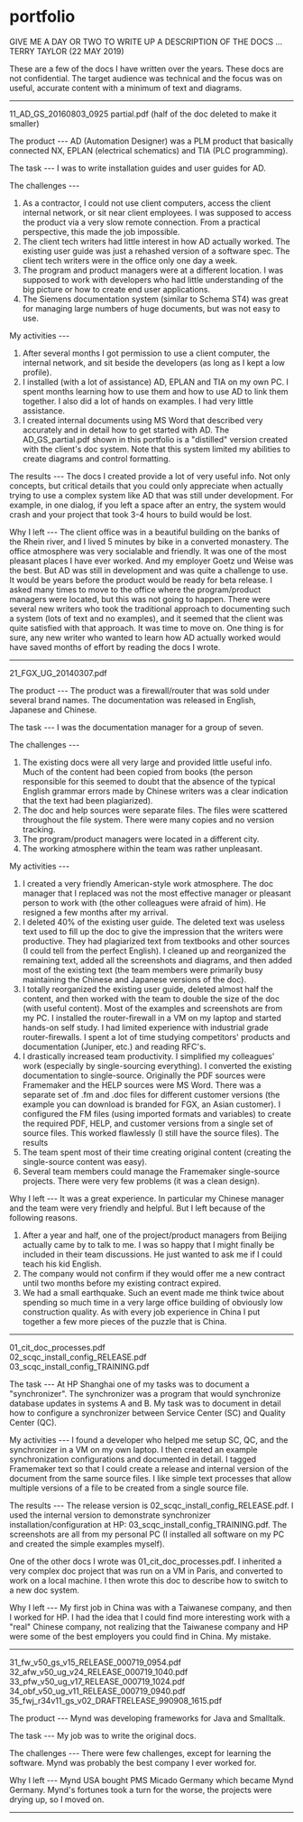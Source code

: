# portfolio

GIVE ME A DAY OR TWO TO WRITE UP A DESCRIPTION OF THE DOCS ... TERRY TAYLOR (22 MAY 2019)

These are a few of the docs I have written over the years.  These docs are not confidential. The target audience was technical and the focus was on useful, accurate content with a minimum of text and diagrams.

--------------------------------------------------------------

11_AD_GS_20160803_0925 partial.pdf (half of the doc deleted to make it smaller) 

The product --- AD (Automation Designer) was a PLM product that basically connected NX, EPLAN (electrical schematics) and TIA (PLC programming).

The task --- I was to write installation guides and user guides for AD. 

The challenges ---
1. As a contractor, I could not use client computers, access the client internal network, or sit near client employees. I was supposed to access the product via a very slow remote connection. From a practical perspective, this made the job impossible.
2. The client tech writers had little interest in how AD actually worked. The existing user guide was just a rehashed version of a software spec. The client tech writers were in the office only one day a week. 
3. The program and product managers were at a different location. I was supposed to work with developers who had little understanding of the big picture or how to create end user applications.
4. The Siemens documentation system (similar to Schema ST4) was great for managing large numbers of huge documents, but was not easy to use.

My activities ---
1. After several months I got permission to use a client computer, the internal network, and sit beside the developers (as long as I kept a low profile).
2. I installed (with a lot of assistance) AD, EPLAN and TIA on my own PC. I spent months learning how to use them and how to use AD to link them together. I also did a lot of hands on examples. I had very little assistance.
3. I created internal documents using MS Word that described very accurately and in detail how to get started with AD. The AD_GS_partial.pdf shown in this portfolio is a "distilled" version created with the client's doc system. Note that this system limited my abilities to create diagrams and control formatting.

The results --- The docs I created provide a lot of very useful info. Not only concepts, but critical details that you could only appreciate when actually trying to use a complex system like AD that was still under development. For example, in one dialog, if you left a space after an entry, the system would crash and your project that took 3-4 hours to build would be lost. 

Why I left --- The client office was in a beautiful building on the banks of the Rhein river, and I lived 5 minutes by bike in a converted monastery. The office atmosphere was very socialable and friendly. It was one of the most pleasant places I have ever worked. And my employer Goetz und Weise was the best.  But AD was still in development and was quite a challenge to use. It would be years before the product would be ready for beta release. I asked many times to move to the office where the program/product managers were located, but this was not going to happen. There were several new writers who took the traditional approach to documenting such a system (lots of text and no examples), and it seemed that the client was quite satisfied with that approach. It was time to move on. One thing is for sure, any new writer who wanted to learn how AD actually worked would have saved months of effort by reading the docs I wrote.

--------------------------------------------------------------

21_FGX_UG_20140307.pdf

The product --- The product was a firewall/router that was sold under several brand names. The documentation was released in English, Japanese and Chinese.

The task --- I was the documentation manager for a group of seven. 

The challenges ---
1. The existing docs were all very large and provided little useful info. Much of the content had been copied from books (the person responsible for this seemed to doubt that the absence of the typical English grammar errors made by Chinese writers was a clear indication that the text had been plagiarized). 
2. The doc and help sources were separate files. The files were scattered throughout the file system. There were many copies and no version tracking.
3. The program/product managers were located in a different city.
4. The working atmosphere within the team was rather unpleasant.

My activities ---
1. I created a very friendly American-style work atmosphere. The doc manager that I replaced was not the most effective manager or pleasant person to work with (the other colleagues were afraid of him). He resigned a few months after my arrival.
2. I deleted 40% of the existing user guide. The deleted text was useless text used to fill up the doc to give the impression that the writers were productive. They had plagiarized text from textbooks and other sources (I could tell from the perfect English). I cleaned up and reorganized the remaining text, added all the screenshots and diagrams, and then added most of the existing text (the team members were primarily busy maintaining the Chinese and Japanese versions of the doc).
3. I totally reorganized the existing user guide, deleted almost half the content, and then worked with the team to double the size of the doc (with useful content). Most of the examples and screenshots are from my PC. 
I installed the router-firewall in a VM on my laptop and started hands-on self study. I had limited experience with industrial grade router-firewalls. I spent a lot of time studying competitors' products and documentation (Juniper, etc.) and reading RFC's.
4. I drastically increased team productivity. I simplified my colleagues' work (especially by single-sourcing everything). I converted the existing documentation to single-source. Originally the PDF sources were Framemaker and the HELP sources were MS Word. There was a separate set of .fm and .doc files for different customer versions (the example you can download is branded for FGX, an Asian customer). I configured the FM files (using imported formats and variables) to create the required PDF, HELP, and customer versions from a single set of source files. This worked flawlessly (I still have the source files).
The results
1. The team spent most of their time creating original content (creating the single-source content was easy).
2. Several team members could manage the Framemaker single-source projects. There were very few problems (it was a clean design). 

Why I left --- It was a great experience. In particular my Chinese manager and the team were very friendly and helpful. But I left because of the following reasons.
1. After a year and half, one of the project/product managers from Beijing actually came by to talk to me. I was so 
happy that I might finally be included in their team discussions. He just wanted to ask me if I could teach his kid English.
2. The company would not confirm if they would offer me a new contract until two months before my existing contract expired. 
3. We had a small earthquake. Such an event made me think twice about spending so much time in a very large office building of obviously low construction quality.
As with every job experience in China I put together a few more pieces of the puzzle that is China. 

--------------------------------------------------------------

01_cit_doc_processes.pdf     
02_scqc_install_config_RELEASE.pdf         
03_scqc_install_config_TRAINING.pdf        

The task --- At HP Shanghai one of my tasks was to document a "synchronizer". The synchronizer was a program that would synchronize  database updates in systems A and B. My task was to document in detail how to configure a synchronizer between Service Center (SC) and Quality Center  (QC). 

My activities --- I found a developer who helped me setup SC, QC, and the synchronizer in a VM on my own laptop. I then created  an example synchronization configurations and documented in detail. I tagged Framemaker text so that I could create a release and internal version of the document from the same source files. I like simple text processes that allow multiple versions of a file to be created from a single source file.

The results --- The release version is 02_scqc_install_config_RELEASE.pdf. I used the internal version to demonstrate synchronizer installation/configuration at HP: 03_scqc_install_config_TRAINING.pdf. The screenshots are all from my personal PC (I installed all software on my PC and created the simple examples myself).

One of the other docs I wrote was 01_cit_doc_processes.pdf. I inherited a very complex doc project that was run on a VM in Paris, and converted to work on a local machine. I then wrote this doc to describe how to switch to a new doc system.

Why I left --- My first job in China was with a Taiwanese company, and then I worked for HP. I had the idea that I could find more interesting work with a "real" Chinese company, not realizing that the Taiwanese company and HP were some of the best employers you could find in China. My mistake.

--------------------------------------------------------------

31_fw_v50_gs_v15_RELEASE_000719_0954.pdf     
32_afw_v50_ug_v24_RELEASE_000719_1040.pdf        
33_pfw_v50_ug_v17_RELEASE_000719_1024.pdf         
34_obf_v50_ug_v11_RELEASE_000719_0940.pdf      
35_fwj_r34v11_gs_v02_DRAFTRELEASE_990908_1615.pdf         

The product --- Mynd was developing frameworks for Java and Smalltalk.

The task --- My job was to write the original docs.

The challenges --- There were few challenges, except for learning the software. Mynd was probably the best company I ever worked for.

Why I left --- Mynd USA bought PMS Micado Germany which became Mynd Germany. Mynd's fortunes took a turn for the worse, the projects were drying up, so I moved on.

--------------------------------------------------------------
